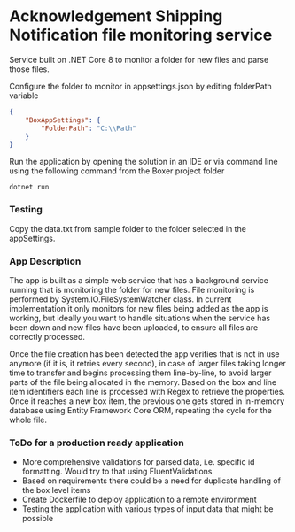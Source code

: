 # Acknowledgement Shipping Notification file monitoring service

Service built on .NET Core 8 to monitor a folder for new files and parse those files.

Configure the folder to monitor in appsettings.json by editing folderPath variable

```json 
{
    "BoxAppSettings": {
        "FolderPath": "C:\\Path"
    }
}
```

Run the application by opening the solution in an IDE or via command line using the following command from the Boxer project folder

`dotnet run`

### Testing

Copy the data.txt from sample folder to the folder selected in the appSettings.

### App Description

The app is built as a simple web service that has a background service running that is monitoring the folder for new files. File monitoring is performed by System.IO.FileSystemWatcher class.
In current implementation it only monitors for new files being added as the app is working, but ideally you want to handle situations when the service has been down and new files have been uploaded,
to ensure all files are correctly processed.

Once the file creation has been detected the app verifies that is not in use anymore (if it is, it retries every second), in case of larger files taking longer time to transfer and begins processing them line-by-line, to avoid larger parts of the file being allocated in the memory.
Based on the box and line item identifiers each line is processed with Regex to retrieve the properties. Once it reaches a new box item, the previous one gets stored in in-memory database
using Entity Framework Core ORM, repeating the cycle for the whole file.

### ToDo for a production ready application

* More comprehensive validations for parsed data, i.e. specific id formatting. Would try to that using FluentValidations
* Based on requirements there could be a need for duplicate handling of the box level items
* Create Dockerfile to deploy application to a remote environment
* Testing the application with various types of input data that might be possible